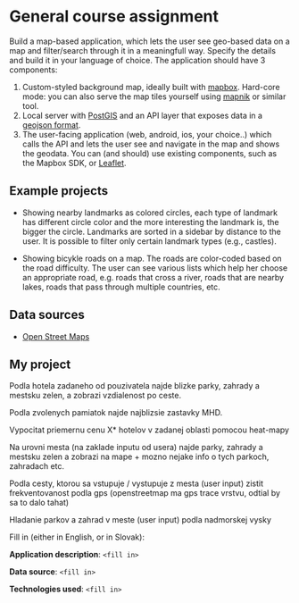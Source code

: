 # General course assignment

Build a map-based application, which lets the user see geo-based data on a map and filter/search through it in a meaningfull way. Specify the details and build it in your language of choice. The application should have 3 components:

1. Custom-styled background map, ideally built with [mapbox](http://mapbox.com). Hard-core mode: you can also serve the map tiles yourself using [mapnik](http://mapnik.org/) or similar tool.
2. Local server with [PostGIS](http://postgis.net/) and an API layer that exposes data in a [geojson format](http://geojson.org/).
3. The user-facing application (web, android, ios, your choice..) which calls the API and lets the user see and navigate in the map and shows the geodata. You can (and should) use existing components, such as the Mapbox SDK, or [Leaflet](http://leafletjs.com/).

## Example projects

- Showing nearby landmarks as colored circles, each type of landmark has different circle color and the more interesting the landmark is, the bigger the circle. Landmarks are sorted in a sidebar by distance to the user. It is possible to filter only certain landmark types (e.g., castles).

- Showing bicykle roads on a map. The roads are color-coded based on the road difficulty. The user can see various lists which help her choose an appropriate road, e.g. roads that cross a river, roads that are nearby lakes, roads that pass through multiple countries, etc.

## Data sources

- [Open Street Maps](https://www.openstreetmap.org/)

## My project

Podla hotela zadaneho od pouzivatela najde blizke parky, zahrady a mestsku zelen, a zobrazi vzdialenost po ceste.

Podla zvolenych pamiatok najde najblizsie zastavky MHD.

Vypocitat priemernu cenu X* hotelov v zadanej oblasti pomocou heat-mapy

Na urovni mesta (na zaklade inputu od usera) najde parky, zahrady a mestsku zelen a zobrazi na mape + mozno nejake info o tych parkoch, zahradach etc.

Podla cesty, ktorou sa vstupuje / vystupuje z mesta (user input) zistit frekventovanost podla gps (openstreetmap ma gps trace vrstvu, odtial by sa to dalo tahat)

Hladanie parkov a zahrad v meste (user input) podla nadmorskej vysky

Fill in (either in English, or in Slovak):

**Application description**: `<fill in>`

**Data source**: `<fill in>`

**Technologies used**: `<fill in>`
